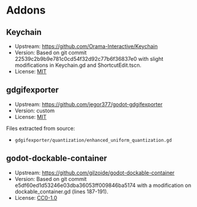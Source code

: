 # Addons

## Keychain

- Upstream: https://github.com/Orama-Interactive/Keychain
- Version: Based on git commit 22539c2b9b9e781c0cd54f32d92c77b6f36837e0 with slight modifications in Keychain.gd and ShortcutEdit.tscn.
- License: [MIT](https://github.com/Orama-Interactive/Keychain/blob/main/LICENSE)

## gdgifexporter

- Upstream: https://github.com/jegor377/godot-gdgifexporter
- Version: custom
- License: [MIT](https://github.com/jegor377/godot-gdgifexporter/blob/master/LICENSE)

Files extracted from source:
- `gdgifexporter/quantization/enhanced_uniform_quantization.gd`

## godot-dockable-container

- Upstream: https://github.com/gilzoide/godot-dockable-container
- Version: Based on git commit e5df60ed1d53246e03dba36053ff009846ba5174 with a modification on dockable_container.gd (lines 187-191).
- License: [CC0-1.0](https://github.com/gilzoide/godot-dockable-container/blob/main/LICENSE)
